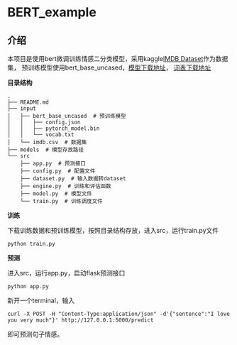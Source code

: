 # BERT_example

## 介绍

本项目是使用bert微调训练情感二分类模型，采用kaggle[IMDB Dataset](https://www.kaggle.com/lakshmi25npathi/imdb-dataset-of-50k-movie-reviews?select=IMDB+Dataset.csv)作为数据集，
预训练模型使用bert_base_uncased，[模型下载地址](https://s3.amazonaws.com/models.huggingface.co/bert/bert-base-uncased.tar.gz)，
[词表下载地址](https://s3.amazonaws.com/models.huggingface.co/bert/bert-base-uncased-vocab.txt)

**目录结构**

```shell
.
├── README.md
├── input
│   ├── bert_base_uncased  # 预训练模型
│   │   ├── config.json
│   │   ├── pytorch_model.bin
│   │   └── vocab.txt
│   └── imdb.csv  # 数据集
├── models  # 模型存放路径
└── src
    ├── app.py  # 预测接口
    ├── config.py  # 配置文件
    ├── dataset.py  # 输入数据转dataset
    ├── engine.py  # 训练和评估函数
    ├── model.py  # 模型文件
    └── train.py  # 训练调度文件
```

**训练**

下载训练数据和预训练模型，按照目录结构存放，进入src，运行train.py文件
```shell script
python train.py
```

**预测**

进入src，运行app.py，启动flask预测接口
```shell script
python app.py
```

新开一个terminal，输入
```shell script
curl -X POST -H "Content-Type:application/json" -d'{"sentence":"I love you very much"}' http://127.0.0.1:5000/predict
```

即可预测句子情感。